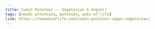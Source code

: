 ```yaml
---
title: Cumin Potatoes -- Vegetarian & Vegan\!
tags: [needs-attention, potatoes, woks-of-life]
link: https://thewoksoflife.com/cumin-potatoes-vegan-vegetarian/
---
```


